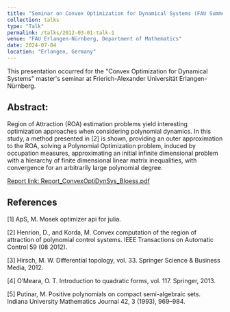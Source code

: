 ```yaml
---
title: "Seminar on Convex Optimization for Dynamical Systems (FAU Summer Semester 2024)"
collection: talks
type: "Talk"
permalink: /talks/2012-03-01-talk-1
venue: "FAU Erlangen-Nürnberg, Department of Mathematics"
date: 2024-07-04
location: "Erlangen, Germany"
---
```


This presentation occurred for the "Convex Optimization for Dynamical Systems" master's seminar at Frierich-Alexander Universität Erlangen-Nürnberg.

## Abstract: 
Region of Attraction (ROA) estimation problems yield interesting optimization approaches when considering polynomial dynamics. In this study, a method presented in [2] is shown, providing an outer approximation to the ROA, solving a Polynomial Optimization problem, induced by occupation measures, approximating an initial infinite dimensional problem with a hierarchy of finite dimensional linear matrix inequalities, with convergence for an arbitrarily large polynomial degree.

[Report link: Report_ConvexOptiDynSys_Bloess.pdf](https://github.com/pedroblossbraga/pedroblossbraga.github.io/blob/master/files/Report_ConvexOptiDynSys_Bloess.pdf)


## References
[1] ApS, M. Mosek optimizer api for julia.

[2] Henrion, D., and Korda, M. Convex computation of the region of attraction of polynomial control systems. IEEE
Transactions on Automatic Control 59 (08 2012).

[3] Hirsch, M. W. Differential topology, vol. 33. Springer Science & Business Media, 2012.

[4] O’Meara, O. T. Introduction to quadratic forms, vol. 117. Springer, 2013.

[5] Putinar, M. Positive polynomials on compact semi-algebraic sets. Indiana University Mathematics Journal 42, 3 (1993),
969–984.
